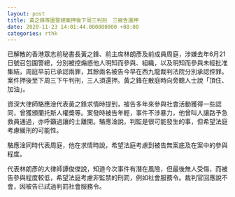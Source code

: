 ```yaml
---
layout: post
title: 黃之鋒等圍警總案押後下周三判刑　三被告還押
date: 2020-11-23 14:01:44.000000000 +08:00
categories: rthk
---
```


已解散的香港眾志前秘書長黃之鋒、前主席林朗彥及前成員周庭，涉嫌去年6月21日號召包圍警總，分別被控煽惑他人明知而參與、組織，以及明知而參與未經批准集結，周庭早前已承認兩罪，其餘兩名被告今早在西九龍裁判法院分別承認控罪。案件押後至下周三下午判刑，三人須還押。黃之鋒在散庭時向旁聽人士說「頂住、加油」。

資深大律師駱應淦代表黃之鋒求情時提到，被告多年來參與社會活動獲得一些認同，曾獲頒蘭托斯人權獎等。案發時被告年輕，事件不涉暴力，他曾叫人讓路予急救員通過，亦呼籲過讓的士離開。駱應淦說，判監是很可能發生的事，但希望法庭考慮緩刑的可能性。

駱應淦同時代表周庭，他在求情時說，希望法庭考慮到被告無案底及在案中的參與程度。

代表林朗彥的大律師譚俊傑說，知道今次事件有潛在風險，但最後無人受傷，而被告參與程度較低，希望法庭考慮非監禁的刑罰，例如社會服務令。裁判官回應說不會，因被告已試過判罰社會服務令。
